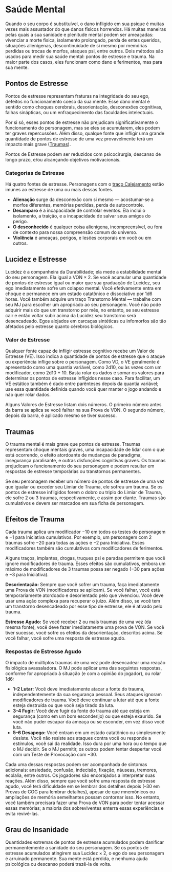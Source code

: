 # Saúde Mental

Quando o seu corpo é substituível, o dano infligido em sua psique é muitas vezes mais assustador do que danos físicos horrendos. Há muitas maneiras pelas quais a sua sanidade e plenitude mental podem ser ameaçadas: vivenciar a morte física, isolamento prolongado, perda de entes queridos, situações alienígenas, descontinuidade de si mesmo por memórias perdidas ou trocas de morfos, ataques psi, entre outros. Dois métodos são usados para medir sua saúde mental: pontos de estresse e trauma. Na maior parte dos casos, eles funcionam como dano e ferimentos, mas para sua mente.

## Pontos de Estresse

Pontos de estresse representam fraturas na integridade do seu ego, defeitos no funcionamento coeso da sua mente. Esse dano mental é sentido como choques cerebrais, desorientação, desconexões cognitivas, falhas sinápticas, ou um enfraquecimento das faculdades intelectuais.

Por si só, esses pontos de estresse não prejudicam significativamente o funcionamento do personagem, mas se eles se acumularem, eles podem ter graves repercussões. Além disso, qualque fonte que infligir uma grande quantidade de pontos de estresse de uma vez provavelmente terá um impacto mais grave ([Traumas](#trauma)).

Pontos de Estresse podem ser reduzidos com psicocirurgia, descanso de longo prazo, e/ou alcançando objetivos motivacionais.

### Categorias de Estresse

Há quatro fontes de estresse. Personagens com o [traço Calejamento](../04/28-traits.md#hardening) estão imunes ao estresse de uma ou mais dessas fontes.

- **Alienação** surge da desconexão com si mesmo — acostumar-se a morfos diferentes, memórias perdidas, perda de autocontrole.
- **Desamparo** é a incapacidade de controlar eventos. Ela inclui o isolamento, a traição, e a incapacidade de salvar seus amigos do perigo.
- **O desconhecido** é qualquer coisa alienígena, incompreensível, ou fora de contexto para nossa compreensão comum do universo.
- **Violência** é ameaças, perigos, e lesões corporais em você ou em outros.

## Lucidez e Estresse

Lucidez é a companheira da Durabilidade; ela mede a estabilidade mental do seu personagem. Ela igual a VON × 2. Se você acumular uma quantidade de pontos de estresse igual ou maior que sua graduação de Lucidez, seu ego imediatamente sofre um colapso mental. Você efetivamente entra em choque e permanece em um estado catatônico e dissociativo por 1d6 horas. Você também adquire um traço Transtorno Mental — trabalhe com seu MJ para escolher um apropriado ao seu personagem. Você não pode adquirir mais do que um transtorno por mês, no entanto, se seu estresse cair e então voltar subir acima da Lucidez seu transtorno será desencadeado. Egos alojados em carcaças sintéticas ou infomorfos são tão afetados pelo estresse quanto cérebros biológicos.

### Valor de Estresse

Qualquer fonte capaz de infligir estresse cognitivo recebe um Valor de Estresse (VE). Isso indica a quantidade de pontos de estresse que o ataque ou experiência inflige sobre o personagem. Como VD, o VE geralmente é apresentado como uma quantia variável, como 2d10, ou às vezes com um modificador, como 2d10 + 10. Basta rolar os dados e somar os valores para determinar os pontos de estresse infligidos nesse caso. Para facilitar, um VE estático também é dado entre parênteses depois da quantia variável; use essa quantidade definida quando você quer manter o jogo andando e não quer rolar dados.

Alguns Valores de Estresse listam dois números. O primeiro número antes da barra se aplica se você falhar na sua Prova de VON. O segundo número, depois da barra, é aplicado mesmo se tiver sucesso.

## Traumas

O trauma mental é mais grave que pontos de estresse. Traumas representam choque mentais graves, uma incapacidade de lidar com o que está ocorrendo, o efeito atordoante de mudanças de paradigma, insegurança paralisante, e outras disfunções cognitivas graves. Os traumas prejudicam o funcionamento do seu personagem e podem resultar em respostas de estresse temporárias ou transtornos permanentes.

Se seu personagem receber um número de pontos de estresse de uma vez que igualar ou exceder seu Limiar de Trauma, ele sofreu um trauma. Se os pontos de estresse infligidos forem o dobro ou triplo do Limiar de Trauma, ele sofre 2 ou 3 traumas, respectivamente, e assim por diante. Traumas são cumulativos e devem ser marcados em sua ficha de personagem.

## Efeitos de Trauma

Cada trauma aplica um modificador −10 em todos os testes do personagem e −1 para Iniciativa cumulativos. Por exemplo, um personagem com 2 traumas sofre −20 para todas as ações e −2 para Iniciativa. Esses modificadores também são cumulativos com modificadores de ferimentos.

Alguns traços, implantes, drogas, truques psi e paradas permitem que você ignore modificadores de trauma. Esses efeitos são cumulativos, embora um máximo de modificadores de 3 traumas possa ser negado (−30 para ações e −3 para Iniciativa).

**Desorientação:** Sempre que você sofrer um trauma, faça imediatamente uma Prova de VON (modificadores se aplicam). Se você falhar, você está temporariamente atordoado e desorientado pelo que vivenciou. Você deve usar uma ação complexa para recuperar o juízo. Além disso, se você tem um transtorno desencadeado por esse tipo de estresse, ele é ativado pelo trauma.

**Estresse Agudo:** Se você receber 2 ou mais traumas de uma vez (da mesma fonte), você deve fazer imediatamente uma prova de VON. Se você tiver sucesso, você sofre os efeitos da desorientação, descritos acima. Se você falhar, você sofre uma resposta de estresse agudo.

### Respostas de Estresse Agudo

O impacto de múltiplos traumas de uma vez pode desencadear uma reação fisiológica avassaladora. O MJ pode aplicar uma das seguintes respostas, conforme for apropriado à situação (e com a opinião do jogador), ou rolar 1d6:

- **1–2 Lutar:** Você deve imediatamente atacar a fonte do trauma, independentemente da sua segurança pessoal. Seus ataques ignoram modificadores de trauma. Você deve continuar a lutar até que a fonte esteja destruída ou que você seja tirado da luta.
- **3–4 Fugir:** Você deve fugir da fonte do trauma até que esteja em segurança (como em um bom esconderijo) ou que esteja exaurido. Se você não puder escapar da ameaça ou se esconder, em vez disso você luta.
- **5–6 Desapego:** Você entram em um estado catatônico ou simplesmente desiste. Você não resiste aos ataques contra você ou responde a estímulos, você sai da realidade. Isso dura por uma hora ou o tempo que o MJ decidir. Se o MJ permitir, os outros podem tentar despertar você com um Teste de Provocação com −30.

Cada uma dessas respostas podem ser acompanhada de sintomas adicionais: ansiedade, confusão, indecisão, fixação, náuseas, tremores, ecolalia, entre outros. Os jogadores são encorajados a interpretar suas reações. Além disso, sempre que você sofre uma resposta de estresse agudo, você terá dificuldade em se lembrar dos detalhes depois (–30 em Provas de COG para lembrar detalhes), apesar de que mnemônicos ou ampliações de memória semelhantes possam contornar isso. No entanto, você também precisará fazer uma Prova de VON para poder tentar acessar essas memórias; a maioria dos sobreviventes enterra essas experiências e evita revivê-las.

## Grau de Insanidade

Quantidades extremas de pontos de estresse acumulados podem danificar permanentemente a sanidade do seu personagem. Se os pontos de estresse acumulados atingirem sua Lucidez × 2, o ego do seu personagem é arruinado permanente. Sua mente está perdida, e nenhuma ajuda psicológica ou descanso poderá trazê-la de volta.
